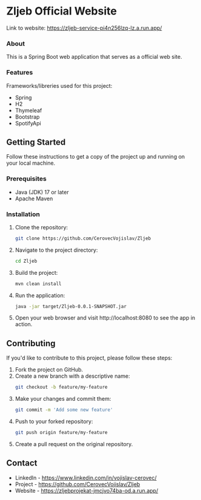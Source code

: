 # Zljeb Official Website

Link to website: https://zljeb-service-pi4n256lzq-lz.a.run.app/


### About
This is a Spring Boot web application that serves as a official web site.
### Features
Frameworks/libreries used for this project:

- Spring
- H2
- Thymeleaf
- Bootstrap
- SpotifyApi

## Getting Started
Follow these instructions to get a copy of the project up and running on your local machine.

### Prerequisites
- Java (JDK) 17 or later
- Apache Maven
  
### Installation
1. Clone the repository:
   ```sh
   git clone https://github.com/CerovecVojislav/Zljeb
2. Navigate to the project directory:
   ```sh
   cd Zljeb
3. Build the project:
   ```sh
   mvn clean install
4. Run the application:
   ```sh
   java -jar target/Zljeb-0.0.1-SNAPSHOT.jar
5. Open your web browser and visit http://localhost:8080 to see the app in action.

## Contributing

If you'd like to contribute to this project, please follow these steps:

1. Fork the project on GitHub.
2. Create a new branch with a descriptive name:
   ```sh
   git checkout -b feature/my-feature
3. Make your changes and commit them:
   ```sh
   git commit -m 'Add some new feature'
4. Push to your forked repository:
   ```sh
   git push origin feature/my-feature
5. Create a pull request on the original repository.

## Contact

- LinkedIn - https://www.linkedin.com/in/vojislav-cerovec/
- Project - https://github.com/CerovecVojislav/Zljeb
- Website - https://zljebprojekat-jmcjvo74ba-od.a.run.app/
